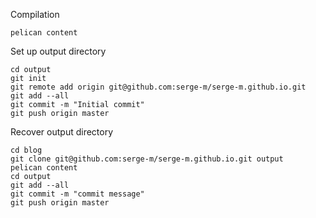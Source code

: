 Compilation 
```
pelican content
```

Set up output directory
```
cd output
git init
git remote add origin git@github.com:serge-m/serge-m.github.io.git
git add --all
git commit -m "Initial commit"
git push origin master
```


Recover output directory
```
cd blog
git clone git@github.com:serge-m/serge-m.github.io.git output
pelican content
cd output
git add --all
git commit -m "commit message"
git push origin master
```

